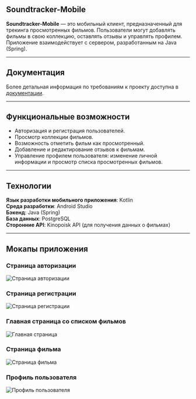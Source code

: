 ## **Soundtracker-Mobile**


**Soundtracker-Mobile** — это мобильный клиент, предназначенный для трекинга просмотренных фильмов. Пользователи могут добавлять фильмы в свою коллекцию, оставлять отзывы и управлять профилем. Приложение взаимодействует с сервером, разработанным на Java (Spring).

---

## Документация

Более детальная информация по требованиям к проекту доступна в [документации](./srs.md).

---

## **Функциональные возможности**
* Авторизация и регистрация пользователей.
* Просмотр коллекции фильмов.
* Возможность отметить фильм как просмотренный.
* Добавление и редактирование отзывов к фильмам.
* Управление профилем пользователя: изменение личной информации и просмотр списка просмотренных фильмов.

---

## **Технологии**

**Язык разработки мобильного приложения**: Kotlin  
**Среда разработки**: Android Studio  
**Бэкенд**: Java (Spring)  
**База данных**: PostgreSQL  
**Сторонние API**: Kinopoisk API (для получения данных о фильмах)

---

## **Мокапы приложения**


### Страница авторизации
![Страница авторизации](./mockups/auth.png)

### Страница регистрации
![Страница регистрации](./mockups/register.png)

### Главная страница со списком фильмов
![Главная страница](./mockups/homepage.png)

### Страница фильма
![Страница фильма](./mockups/movie_profile.png)

### Профиль пользователя
![Профиль пользователя](./mockups/user_profile.png)

[//]: # (### Страница просмотренных фильмов)

[//]: # (![Просмотренные фильмы]&#40;./mockups/watched_movies.png&#41;)